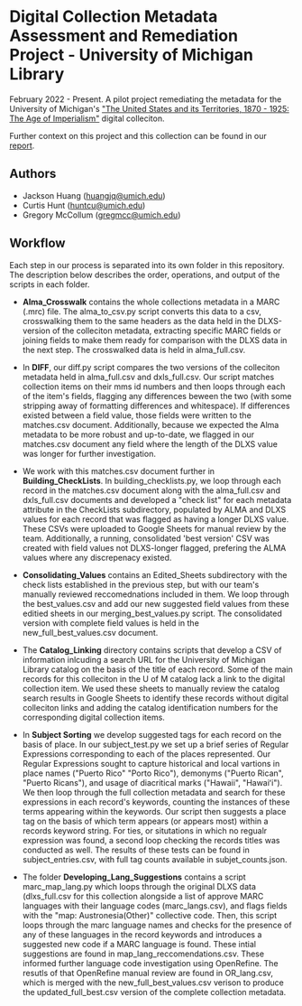 

# Digital Collection Metadata Assessment and Remediation Project - University of Michigan Library

February 2022 - Present. A pilot project remediating the metadata for the University of Michigan's ["The United States and its Territories, 1870 - 1925: The Age of Imperialism"](https://quod.lib.umich.edu/p/philamer/) digital colleciton.

Further context on this project and this collection can be found in our [report](https://docs.google.com/document/d/15NfpqtLPfcfQ1oiRX9NhGXweel1XqYJVHg5A7OBwCT4/edit#).
## Authors

- Jackson Huang (huangjq@umich.edu)
- Curtis Hunt (huntcu@umich.edu)
- Gregory McCollum (gregmcc@umich.edu)




## Workflow

Each step in our process is separated into its own folder in this repository. The description below describes the order, operations, and output of the scripts in each folder.

- **Alma_Crosswalk** contains the whole collections metadata in a MARC (.mrc) file. The alma_to_csv.py script converts this data to a csv, crosswalking them to the same headers as the data held in the DLXS-version of the colleciton metadata, extracting specific MARC fields or joining fields to make them ready for comparison with the DLXS data in the next step. The crosswalked data is held in alma_full.csv.

- In **DIFF**, our diff.py script compares the two versions of the colleciton metadata held in alma_full.csv and dxls_full.csv. Our script matches collection items on their mms id numbers and then loops through each of the item's fields, flagging any differences beween the two (with some stripping away of formatting differences and whitespace). If differences existed between a field value, those fields were written to the matches.csv document. Additionally, because we expected the Alma metadata to be more robust and up-to-date, we flagged in our matches.csv document any field where the length of the DLXS value was longer for further investigation.

- We work with this matches.csv document further in **Building_CheckLists**. In building_checklists.py, we loop through each record in the matches.csv document along with the alma_full.csv and dxls_full.csv documents and developed a "check list" for each metadata attribute in the CheckLists subdirectory, populated by ALMA and DLXS values for each record that was flagged as having a longer DLXS value. These CSVs were uploaded to Google Sheets for manual review by the team. Additionally, a running, consolidated 'best version' CSV was created with field values not DLXS-longer flagged, prefering the ALMA values where any discrepenacy existed.

- **Consolidating_Values** contains an Edited_Sheets subdirectory with the check lists established in the previous step, but with our team's manually reviewed reccomednations included in them. We loop through the best_values.csv and add our new suggested field values from these editied sheets in our merging_best_values.py script. The consolidated version with complete field values is held in the new_full_best_values.csv document.

- The **Catalog_Linking** directory contains scripts that develop a CSV of information inlcuding a search URL for the University of Michigan Library catalog on the basis of the title of each record. Some of the main records for this colleciton in the U of M catalog lack a link to the digital collection item. We used these sheets to manually review the catalog search results in Google Sheets to identify these records without digital colleciton links and adding the catalog identification numbers for the corresponding digital collection items.

- In **Subject Sorting** we develop suggested tags for each record on the basis of place. In our subject_test.py we set up a brief series of Regular Expressions corresponding to each of the places represented. Our Regular Expressions sought to capture historical and local vartions in place names ("Puerto Rico"  "Porto Rico"), demonyms ("Puerto Rican", "Puerto Ricans"), and usage of diacritical marks ("Hawaii", "Hawaiʻi"). We then loop through the full collection metadata and search for these expressions in each record's keywords, counting the instances of these terms appearing within the keywords. Our script then suggests a place tag on the basis of which term appears (or appears most) within a records keyword string. For ties, or situtations in which no regualr expression was found, a second loop checking the records titles was conducted as well. The results of these tests can be found in subject_entries.csv, with full tag counts available in subjet_counts.json.

- The folder **Developing_Lang_Suggestions** contains a script marc_map_lang.py which loops through the original DLXS data (dlxs_full.csv for this collection alongside a list of approve MARC languages with their language codes (marc_langs.csv), and flags fields with the "map: Austronesia(Other)" collective code. Then, this script loops through the marc language names and checks for the presence of any of these languages in the record keywords and introduces a suggested new code if a MARC language is found. These intial suggestions are found in map_lang_reccomendations.csv. These informed further language code investigation using OpenRefine. The resutls of that OpenRefine manual review are found in OR_lang.csv, which is merged with the new_full_best_values.csv verison to produce the updated_full_best.csv version of the complete collection metadata.




